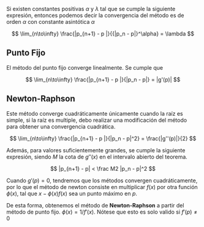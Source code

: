 Si existen constantes positivas $\alpha$ y $\lambda$ tal que se cumple la siguiente expresión, entonces podemos decir la convergencia del método es de orden $\alpha$ con constante asintótica $\alpha$

$$
\lim_{n\to\infty} \frac{|p_{n+1} - p |}{{|p_n - p|}^\alpha} = \lambda
$$

## Punto Fijo

El método del punto fijo converge linealmente. Se cumple que

$$
\lim_{n\to\infty} \frac{|p_{n+1} - p |}{|p_n - p|} = |g'(p)|
$$

## Newton-Raphson

Este método converge cuadráticamente únicamente cuando la raíz es simple, si la raíz es multiple, debo realizar una modificación del método para obtener una convergencia cuadrática.

$$
\lim_{n\to\infty} \frac{|p_{n+1} - p |}{|p_n - p|^2} = \frac{|g''(p)|}{2}
$$

Además, para valores suficientemente grandes, se cumple la siguiente expresión, siendo $M$ la cota de $g''(x)$ en el intervalo abierto del teorema.

$$
|p_{n+1} - p| < \frac M2 |p_n - p|^2
$$

Cuando $g'(p) = 0$, tendremos que los métodos convergen cuadráticamente, por lo que el método de newton consiste en multiplicar $f(x)$ por otra función $\phi(x)$, tal que $x -\phi(x)f(x)$ sea un punto máximo en $p$.

De esta forma, obtenemos el método de **Newton-Raphson** a partir del método de punto fijo. $\phi(x) = 1/f'(x)$. Nótese que esto es solo valido si $f'(p) \neq 0$

